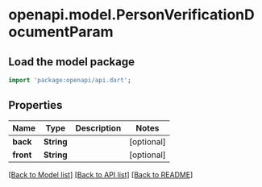 # openapi.model.PersonVerificationDocumentParam

## Load the model package
```dart
import 'package:openapi/api.dart';
```

## Properties
Name | Type | Description | Notes
------------ | ------------- | ------------- | -------------
**back** | **String** |  | [optional] 
**front** | **String** |  | [optional] 

[[Back to Model list]](../README.md#documentation-for-models) [[Back to API list]](../README.md#documentation-for-api-endpoints) [[Back to README]](../README.md)


